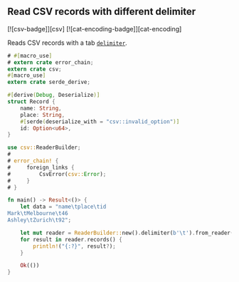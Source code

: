 ## Read CSV records with different delimiter

[![csv-badge]][csv] [![cat-encoding-badge]][cat-encoding]

Reads CSV records with a tab [`delimiter`].

```rust
# #[macro_use]
# extern crate error_chain;
extern crate csv;
#[macro_use]
extern crate serde_derive;

#[derive(Debug, Deserialize)]
struct Record {
    name: String,
    place: String,
    #[serde(deserialize_with = "csv::invalid_option")]
    id: Option<u64>,
}

use csv::ReaderBuilder;
#
# error_chain! {
#     foreign_links {
#         CsvError(csv::Error);
#     }
# }

fn main() -> Result<()> {
    let data = "name\tplace\tid
Mark\tMelbourne\t46
Ashley\tZurich\t92";

    let mut reader = ReaderBuilder::new().delimiter(b'\t').from_reader(data.as_bytes());
    for result in reader.records() {
        println!("{:?}", result?);
    }

    Ok(())
}
```

[`delimiter`]: https://docs.rs/csv/1.0.0-beta.3/csv/struct.ReaderBuilder.html#method.delimiter
